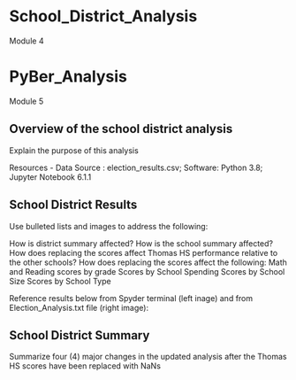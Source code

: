 # School_District_Analysis
Module 4

# PyBer_Analysis
Module 5

## Overview of the school district analysis

Explain the purpose of this analysis

Resources - Data Source : election_results.csv; Software: Python 3.8; Jupyter Notebook 6.1.1

## School District Results

Use bulleted lists and images to address the following:

How is district summary affected?
How is the school summary affected?
How does replacing the scores affect Thomas HS performance relative to the other schools?
How does replacing the scores affect the following:
  Math and Reading scores by grade
  Scores by School Spending
  Scores by School Size
  Scores by School Type
  


Reference results below from Spyder terminal (left inage) and from Election_Analysis.txt file (right image):


## School District Summary

Summarize four (4) major changes in the updated analysis after the Thomas HS scores have been replaced with NaNs

  

